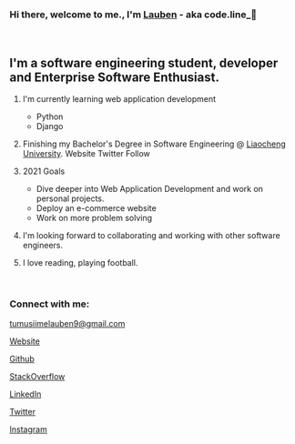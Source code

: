 ### Hi there, welcome to me., I'm [Lauben](https://lauben-256.github.io) - aka code.line_👋
<br />

## l'm a software engineering student,  developer and Enterprise Software Enthusiast.
1. l'm currently learning web application development
    - Python
    - Django

2. Finishing my Bachelor's Degree in Software Engineering @ [Liaocheng University](http://english.lcu.edu.cn).
Website Twitter Follow

3. 2021 Goals
    - Dive deeper into Web Application Development and work on personal projects.
    - Deploy an e-commerce website
    - Work on more problem solving

4. l'm looking forward to collaborating and working with other software engineers. 

5. l love reading, playing football. 

<br />

### Connect with me:
<tumusiimelauben9@gmail.com>

[Website](https://lauben-256.github.io)

[Github](https://github.com/Lauben-256)

[StackOverflow](https://stackoverflow.com/users/13951687/lauben-junior)

[LinkedIn](https://www.linkedin.com/in/lauben-junior-tumusiime-1184981b5/)

[Twitter](https://twitter.com/codeline17)

[Instagram](https://www.instagram.com/code.line_/)

<br />

